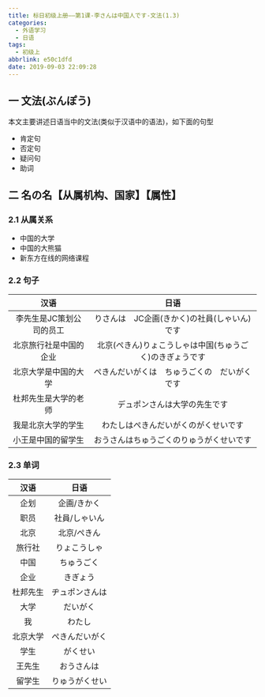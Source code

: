 ```yaml
---
title: 标日初级上册——第1课-李さんは中国人です-文法(1.3)
categories:
  - 外语学习
  - 日语
tags:
  - 初级上
abbrlink: e50c1dfd
date: 2019-09-03 22:09:28
---
```

## 一 文法(ぶんぽう)

本文主要讲述日语当中的文法(类似于汉语中的语法)，如下面的句型    

* 肯定句 
* 否定句
* 疑问句
* 助词

<!--more-->

## 二 名の名【从属机构、国家】【属性】

### 2.1 从属关系
* 中国的大学
* 中国的大熊猫
* 新东方在线的网络课程

### 2.2 句子

|           汉语           |                           日语                           |
| :----------------------: | :------------------------------------------------------: |
| 李先生是JC策划公司的员工 |       りさんは　JC企画(きかく)の社員(しゃいん)です       |
|  北京旅行社是中国的企业  | 北京(ぺきん)りょこうしゃは中国(ちゅうごく)のきぎょうです |
|   北京大学是中国的大学   |       ぺきんだいがくは　ちゅうごくの　だいがくです       |
|   杜邦先生是大学的老师   |               デュポンさんは大学の先生です               |
|    我是北京大学的学生    |           わたしはぺきんだいがくのがくせいです           |
|    小王是中国的留学生    |         おうさんはちゅうごくのりゅうがくせいです         |

### 2.3 单词

|   汉语   |      日语      |
| :------: | :------------: |
|   企划   |  企画/きかく   |
|   职员   | 社員/しゃいん  |
|   北京   |  北京/ぺきん   |
|  旅行社  |  りょこうしゃ  |
|   中国   |   ちゅうごく   |
|   企业   |    きぎょう    |
| 杜邦先生 | ヂュポンさんは |
|   大学   |    だいがく    |
|    我    |     わたし     |
| 北京大学 | ぺきんだいがく |
|   学生   |    がくせい    |
|  王先生  |   おうさんは   |
|  留学生  | りゅうがくせい |
